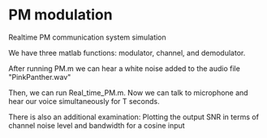 # PM modulation
Realtime PM communication system simulation

We have three matlab functions: modulator, channel, and demodulator.

After running PM.m we can hear a white noise added to the audio file "PinkPanther.wav"

Then, we can run Real_time_PM.m. Now we can talk to microphone and hear our voice simultaneously
for T seconds.

There is also an additional examination:
Plotting the output SNR in terms of channel noise level and bandwidth for a cosine input
